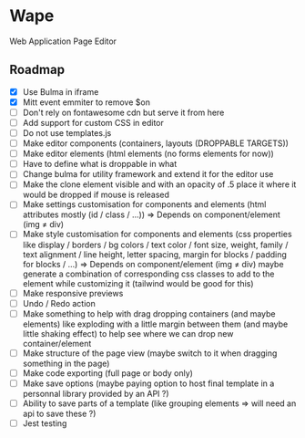 # Wape
Web Application Page Editor

## Roadmap
- [X] Use Bulma in iframe
- [X] Mitt event emmiter to remove $on
- [ ] Don't rely on fontawesome cdn but serve it from here
- [ ] Add support for custom CSS in editor
- [ ] Do not use templates.js
- [ ] Make editor components (containers, layouts (DROPPABLE TARGETS))
- [ ] Make editor elements (html elements (no forms elements for now))
- [ ] Have to define what is droppable in what
- [ ] Change bulma for utility framework and extend it for the editor use
- [ ] Make the clone element visible and with an opacity of .5 place it where it would be dropped if mouse is released
- [ ] Make settings customisation for components and elements (html attributes mostly (id / class / ...)) => Depends on component/element (img ≠ div)
- [ ] Make style customisation for components and elements (css properties like display / borders / bg colors / text color / font size, weight, family / text alignment / line height, letter spacing, margin for blocks / padding for blocks / ...) => Depends on component/element (img ≠ div) maybe generate a combination of corresponding css classes to add to the element while customizing it (tailwind would be good for this)
- [ ] Make responsive previews
- [ ] Undo / Redo action
- [ ] Make something to help with drag dropping containers (and maybe elements) like exploding with a little margin between them (and maybe little shaking effect) to help see where we can drop new container/element
- [ ] Make structure of the page view (maybe switch to it when dragging something in the page)
- [ ] Make code exporting (full page or body only)
- [ ] Make save options (maybe paying option to host final template in a personnal library provided by an API ?)
- [ ] Ability to save parts of a template (like grouping elements => will need an api to save these ?)
- [ ] Jest testing

